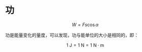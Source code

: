 # 功

$$
W=Fs\cos\alpha
$$

功是能量变化的量度，可以发现，功与能单位的大小是相同的，即：

$$
1\text{ }\mathrm{J}=1\text{ }\mathrm{N}=1\text{ }\mathrm{N\cdotp{m}}
$$
